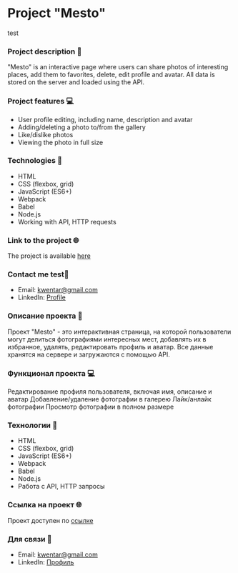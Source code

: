 # Project "Mesto"

test

### Project description 📝

"Mesto" is an interactive page where users can share photos of interesting places, add them to favorites, delete, edit profile and avatar. All data is stored on the server and loaded using the API.

### Project features 💻

* User profile editing, including name, description and avatar
* Adding/deleting a photo to/from the gallery
* Like/dislike photos
* Viewing the photo in full size

### Technologies 🚀

* HTML
* CSS (flexbox, grid)
* JavaScript (ES6+)
* Webpack
* Babel
* Node.js
* Working with API, HTTP requests

### Link to the project 🌐

The project is available [here](https://marehori.github.io/mesto-project/)

### Contact me test📧

* Email: kwentar@gmail.com
* LinkedIn: [Profile](https://www.linkedin.com/in/ivan-israel/)





### Описание проекта 📝
Проект "Mesto" - это интерактивная страница, на которой пользователи могут делиться фотографиями интересных мест, добавлять их в избранное, удалять, редактировать профиль и аватар. Все данные хранятся на сервере и загружаются с помощью API.

### Функционал проекта 💻
Редактирование профиля пользователя, включая имя, описание и аватар
Добавление/удаление фотографии в галерею
Лайк/анлайк фотографии
Просмотр фотографии в полном размере

### Технологии 🚀
* HTML
* CSS (flexbox, grid)
* JavaScript (ES6+)
* Webpack
* Babel
* Node.js
* Работа с API, HTTP запросы

### Ссылка на проект 🌐
Проект доступен по [ссылке](https://marehori.github.io/mesto-project/)

### Для связи 📧
* Email: kwentar@gmail.com
* LinkedIn: [Профиль](https://www.linkedin.com/in/ivan-israel/)


